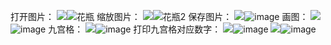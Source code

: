 打开图片：
![](huaping.png)![花瓶](https://user-images.githubusercontent.com/82360005/115325741-c1126b00-a1be-11eb-97b2-ec48616b62b9.png)
缩放图片：
![](huaping2.png)![花瓶2](https://user-images.githubusercontent.com/82360005/115325765-cb346980-a1be-11eb-9ca3-71e69f547a5d.png)
保存图片：
![](s.png)![image](https://user-images.githubusercontent.com/82360005/115327373-69293380-a1c1-11eb-83d7-87549fa70bcd.png)
画图：
![](huatu.png)![image](https://user-images.githubusercontent.com/82360005/115332445-67b03900-a1ca-11eb-905c-2cb344cc4bf2.png)
九宫格：
![](jiugongge.png)![image](https://user-images.githubusercontent.com/82360005/115339169-cb406380-a1d6-11eb-96f7-abb3a777efc3.png)
打印九宫格对应数字：
![](jiushuzi.png)![image](https://user-images.githubusercontent.com/82360005/115342314-a6e78580-a1dc-11eb-9315-4cbcdea13638.png)
![](jiushuzi2.png)![image](https://user-images.githubusercontent.com/82360005/115342369-bebf0980-a1dc-11eb-8aca-33a787045711.png)

